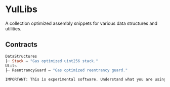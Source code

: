 # YulLibs

A collection  optimized assembly snippets for various data structures and utilities.




## Contracts
```ml
DataStructures
├─ Stack — "Gas optimized uint256 stack."
Utils
├─ ReentrancyGuard — "Gas optimized reentrancy guard."

IMPORTANT: This is experimental software. Understand what you are using and use at your own risk. 


